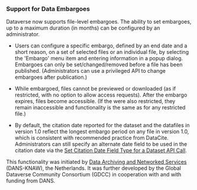 ### Support for Data Embargoes

Dataverse now supports file-level embargoes. The ability to set embargoes, up to a maximum duration (in months) can be configured by an administrator.

* Users can configure a specific embargo, defined by an end date and a short reason, on a set of selected files or an individual file, by selecting the 'Embargo' menu item and entering information in a popup dialog.
Embargoes can only be set/changed/removed before a file has been published. (Administrators can use a privileged API to change embargoes after publication.)

* While embargoed, files cannot be previewed or downloaded (as if restricted, with no option to allow access requests). After the embargo expires, files become accessible. (If the were also restricted, they remain inaccessible and functionality is the same as for any restricted file.)

* By default, the citation date reported for the dataset and the datafiles in version 1.0 reflect the longest embargo period on any file in version 1.0, which is consistent with recommended practice from DataCite. Administrators can still specify an alternate date field to be used in the citation date via the <a href="https://guides.dataverse.org/en/latest/api/native-api.html#set-citation-date-field-type-for-a-dataset">Set Citation Date Field Type for a Dataset API Call</a>.

This functionality was initiated by [Data Archiving and Networked Services](https://dans.knaw.nl/en) (DANS-KNAW), the Netherlands. It was further developed by the Global Dataverse Community Consortium (GDCC) in cooperation with and with funding from DANS.
